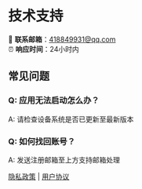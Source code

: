 # 技术支持

📧 **联系邮箱**：418849931@qq.com  
⏰ **响应时间**：24小时内

## 常见问题
### Q: 应用无法启动怎么办？
A: 请检查设备系统是否已更新至最新版本

### Q: 如何找回账号？
A: 发送注册邮箱至上方支持邮箱处理

[隐私政策]([https:///privacy](https://exchlink.com/privacy)) | [用户协议](https://exchlink.com/contract)
